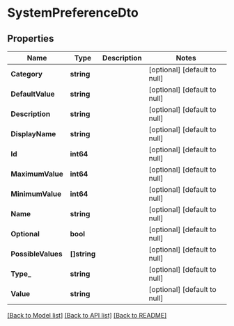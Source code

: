 # SystemPreferenceDto

## Properties
Name | Type | Description | Notes
------------ | ------------- | ------------- | -------------
**Category** | **string** |  | [optional] [default to null]
**DefaultValue** | **string** |  | [optional] [default to null]
**Description** | **string** |  | [optional] [default to null]
**DisplayName** | **string** |  | [optional] [default to null]
**Id** | **int64** |  | [optional] [default to null]
**MaximumValue** | **int64** |  | [optional] [default to null]
**MinimumValue** | **int64** |  | [optional] [default to null]
**Name** | **string** |  | [optional] [default to null]
**Optional** | **bool** |  | [optional] [default to null]
**PossibleValues** | **[]string** |  | [optional] [default to null]
**Type_** | **string** |  | [optional] [default to null]
**Value** | **string** |  | [optional] [default to null]

[[Back to Model list]](../README.md#documentation-for-models) [[Back to API list]](../README.md#documentation-for-api-endpoints) [[Back to README]](../README.md)


